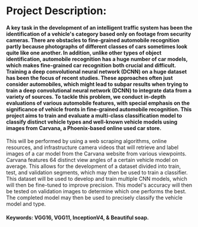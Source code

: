 # Project Description:

#### A key task in the development of an intelligent traffic system has been the identification of a vehicle's category based only on footage from security cameras. There are obstacles to fine-grained automobile recognition partly because photographs of different classes of cars sometimes look quite like one another. In addition, unlike other types of object identification, automobile recognition has a huge number of car models, which makes fine-grained car recognition both crucial and difficult. Training a deep convolutional neural network (DCNN) on a huge dataset has been the focus of recent studies. These approaches often just consider automobiles, which might lead to subpar results when trying to train a deep convolutional neural network (DCNN) to integrate data from a variety of sources. To tackle this problem, we conduct in-depth evaluations of various automobile features, with special emphasis on the significance of vehicle fronts in fine-grained automobile recognition. This project aims to train and evaluate a multi-class classification model to classify distinct vehicle types and well-known vehicle models using images from Carvana, a Phoenix-based online used car store.

This will be performed by using a web scraping algorithms, online resources, and infrastructure camera videos that will retrieve and label images of a car model from the Carvana website from various viewpoints. Carvana features 64 distinct view angles of a certain vehicle model on average. This allows for the development of a dataset divided into train, test, and validation segments, which may then be used to train a classifier. This dataset will be used to develop and train multiple CNN models, which will then be fine-tuned to improve precision. This model's accuracy will then be tested on validation  images to determine which one performs the best. The completed model may then be used to precisely classify the vehicle model and type.


#### Keywords: VGG16, VGG11, InceptionV4, & Beautiful soap.

